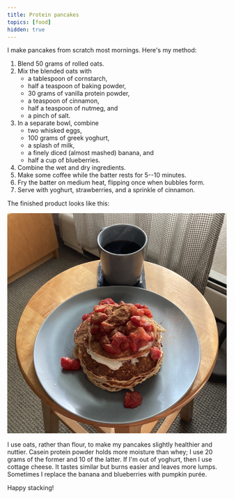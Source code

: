 ```yaml
---
title: Protein pancakes
topics: [food]
hidden: true
---
```


I make pancakes from scratch most mornings.
Here's my method:

1. Blend 50 grams of rolled oats.
2. Mix the blended oats with
   * a tablespoon of cornstarch,
   * half a teaspoon of baking powder,
   * 30 grams of vanilla protein powder,
   * a teaspoon of cinnamon,
   * half a teaspoon of nutmeg, and
   * a pinch of salt.
3. In a separate bowl, combine
   * two whisked eggs,
   * 100 grams of greek yoghurt,
   * a splash of milk,
   * a finely diced (almost mashed) banana, and
   * half a cup of blueberries.
4. Combine the wet and dry ingredients.
5. Make some coffee while the batter rests for 5--10 minutes.
6. Fry the batter on medium heat, flipping once when bubbles form.
7. Serve with yoghurt, strawberries, and a sprinkle of cinnamon.

The finished product looks like this:

![](example.jpg)

I use oats, rather than flour, to make my pancakes slightly healthier and nuttier.
Casein protein powder holds more moisture than whey; I use 20 grams of the former and 10 of the latter.
If I'm out of yoghurt, then I use cottage cheese.
It tastes similar but burns easier and leaves more lumps.
Sometimes I replace the banana and blueberries with pumpkin purée.

Happy stacking!
